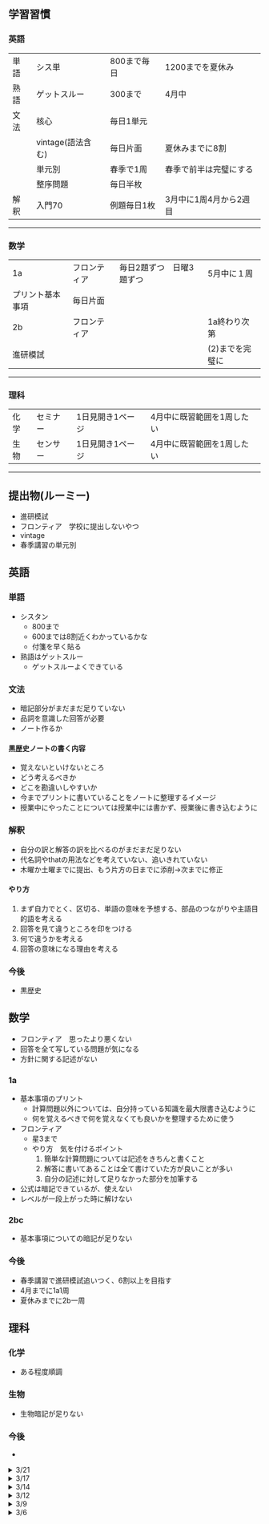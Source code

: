 ## 学習習慣
### 英語
|      |                   |             |                        |
| ---- | ----------------- | ----------- | ---------------------- |
| 単語 | シス単            | 800まで毎日 | 1200までを夏休み       |
| 熟語 | ゲットスルー      | 300まで     | 4月中                  |
| 文法 | 核心              | 毎日1単元   |                        |
|      | vintage(語法含む) | 毎日片面    | 夏休みまでに8割        |
|      | 単元別            | 春季で1周   | 春季で前半は完璧にする |
|      | 整序問題          | 毎日半枚    |                        |  |
| 解釈 | 入門70            | 例題毎日1枚 | 3月中に1周4月から2週目 |
----
### 数学
|                  |              |                          |                 |
| ---------------- | ------------ | ------------------------ | --------------- |
| 1a               | フロンティア | 毎日2題ずつ　日曜3題ずつ | 5月中に１周     |
| プリント基本事項 | 毎日片面     |                          |                 |
| 2b               | フロンティア |                          | 1a終わり次第    |
| 進研模試         |              |                          | (2)までを完璧に |
----
### 理科
|      |          |                  |                            |
| ---- | -------- | ---------------- | -------------------------- |
| 化学 | セミナー | 1日見開き1ページ | 4月中に既習範囲を1周したい |
| 生物 | センサー | 1日見開き1ページ | 4月中に既習範囲を1周したい |

----
## 提出物(ルーミー)
- 進研模試
- フロンティア　学校に提出しないやつ
- vintage
- 春季講習の単元別

## 英語
### 単語
- シスタン
  - 800まで
  - 600までは8割近くわかっているかな
  - 付箋を早く貼る
- 熟語はゲットスルー
  - ゲットスルーよくできている
### 文法
- 暗記部分がまだまだ足りていない
- 品詞を意識した回答が必要
- ノート作るか
#### 黒歴史ノートの書く内容
- 覚えないといけないところ
- どう考えるべきか
- どこを勘違いしやすいか
- 今までプリントに書いていることをノートに整理するイメージ
- 授業中にやったことについては授業中には書かず、授業後に書き込むように
### 解釈
- 自分の訳と解答の訳を比べるのがまだまだ足りない
- 代名詞やthatの用法などを考えていない、追いきれていない
- 木曜か土曜までに提出、もう片方の日までに添削->次までに修正
#### やり方
1. まず自力でとく、区切る、単語の意味を予想する、部品のつながりや主語目的語を考える
2. 回答を見て違うところを印をつける
3. 何で違うかを考える
4. 回答の意味になる理由を考える

### 今後
- 黒歴史


## 数学
- フロンティア　思ったより悪くない
- 回答を全て写している問題が気になる
- 方針に関する記述がない
### 1a
- 基本事項のプリント
  - 計算問題以外については、自分持っている知識を最大限書き込むように
  - 何を覚えるべきで何を覚えなくても良いかを整理するために使う
- フロンティア
  - 星3まで
  - やり方　気を付けるポイント
    1. 簡単な計算問題については記述をきちんと書くこと
    2. 解答に書いてあることは全て書けていた方が良いことが多い
    3. 自分の記述に対して足りなかった部分を加筆する
- 公式は暗記できているが、使えない
- レベルが一段上がった時に解けない
### 2bc
- 基本事項についての暗記が足りない

### 今後
- 春季講習で進研模試追いつく、6割以上を目指す
- 4月までに1a1周
- 夏休みまでに2b一周

## 理科
### 化学
- ある程度順調
### 生物
- 生物暗記が足りない

### 今後
- 


<!-- 

<details><summary>/</summary>

- 英語
- 数学
- 理科

</details> 

-->

<details><summary>3/21</summary>

- 進んでいない、部活
- 英語
  - ゲットスルー結構覚えてる
    - 勉強なしでも大丈夫かな
  - シス単1200までを5月までに覚えつつ、速塾をやろうかな
  - ノートを作らせるか
    - 黒歴史ノート
    - どのような問題で間違ったか、
    - どこがわからなかったか
    - どこを覚えていなかったか
- 数学
  - 結構できてる
  - 整数どうするか
- 理科
  - 生物どうやって覚えるか考える
  - 春季化学　間違えた問題　もう一周
- カリキュラム作成　チーフへ指示　来週までにまとめる

</details> 

<details><summary>3/17</summary>

- 英語
  - 暗記部分が足りていない
  - ノートにまとめるか量をこなすか
  - 量は足りていない
  - 5月までvintage
  - 見通しが立たない
- 数学
- 理科

</details> 

<details><summary>3/14</summary>

- 英語
  - 週2回で提出->直
  - vintageもきつい、 片面
  - 速読英熟語
  - 核心を読み始めた
- 数学
  - 2題ずつに変更
- 理科

</details> 

<details><summary>3/12</summary>

- 真面目にやらないと授業しないよ
- もう少しがんばろ
- 力抜いているのが目立つ
- 切り替えが雑魚
- 進研の記述をもっと書きなさい
- 丸つけしなさい
- 整序問題を増やすか、vintage

</details> 

<details><summary>3/9</summary>

- 英語
  - 分詞や関係代名詞の基本的な語順ができない
  - 単元別は春季でもう一周
  - 解釈で前置詞の塊や自分の訳のミスや癖などを矯正したい
  - ファイナルは無理かな
  - 俺的は4択ではなく並び替えで根本的な理解を促したい
- 数学
- 理科

</details> 

<details><summary>3/6</summary>

テスト終わって勉強やってる？
- 英語
  - イディオムやってね
  - 解釈早く一周したいね
- 数学
  - 例題だけでいいよ
- 理科

</details>